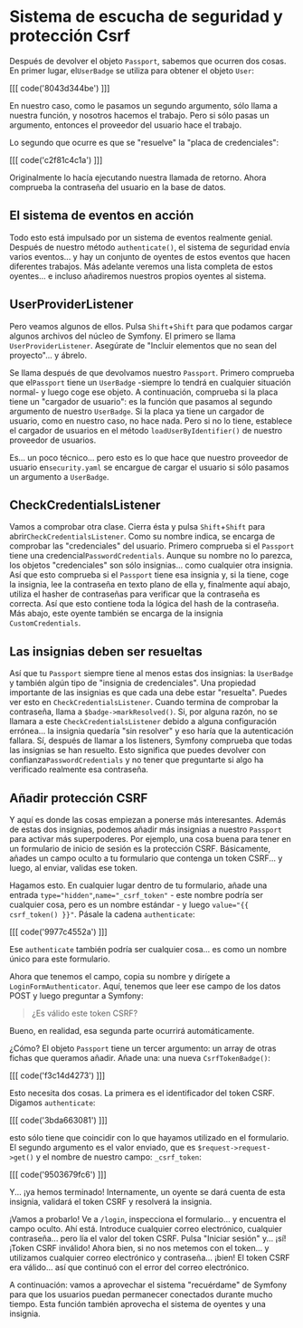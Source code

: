 # Sistema de escucha de seguridad y protección Csrf

Después de devolver el objeto `Passport`, sabemos que ocurren dos cosas. En primer lugar, el`UserBadge` se utiliza para obtener el objeto `User`:

[[[ code('8043d344be') ]]]

En nuestro caso, como le pasamos un segundo argumento, sólo llama a nuestra función, y nosotros hacemos el trabajo. Pero si sólo pasas un argumento, entonces el proveedor del usuario hace el trabajo.

Lo segundo que ocurre es que se "resuelve" la "placa de credenciales":

[[[ code('c2f81c4c1a') ]]]

Originalmente lo hacía ejecutando nuestra llamada de retorno. Ahora comprueba la contraseña del usuario en la base de datos.

## El sistema de eventos en acción

Todo esto está impulsado por un sistema de eventos realmente genial. Después de nuestro método `authenticate()`, el sistema de seguridad envía varios eventos... y hay un conjunto de oyentes de estos eventos que hacen diferentes trabajos. Más adelante veremos una lista completa de estos oyentes... e incluso añadiremos nuestros propios oyentes al sistema.

## UserProviderListener

Pero veamos algunos de ellos. Pulsa `Shift`+`Shift` para que podamos cargar algunos archivos del núcleo de Symfony. El primero se llama `UserProviderListener`. Asegúrate de "Incluir elementos que no sean del proyecto"... y ábrelo.

Se llama después de que devolvamos nuestro `Passport`. Primero comprueba que el`Passport` tiene un `UserBadge` -siempre lo tendrá en cualquier situación normal- y luego coge ese objeto. A continuación, comprueba si la placa tiene un "cargador de usuario": es la función que pasamos al segundo argumento de nuestro `UserBadge`. Si la placa ya tiene un cargador de usuario, como en nuestro caso, no hace nada. Pero si no lo tiene, establece el cargador de usuarios en el método `loadUserByIdentifier()` de nuestro proveedor de usuarios.

Es... un poco técnico... pero esto es lo que hace que nuestro proveedor de usuario en`security.yaml` se encargue de cargar el usuario si sólo pasamos un argumento a `UserBadge`.

## CheckCredentialsListener

Vamos a comprobar otra clase. Cierra ésta y pulsa `Shift`+`Shift` para abrir`CheckCredentialsListener`. Como su nombre indica, se encarga de comprobar las "credenciales" del usuario. Primero comprueba si el `Passport` tiene una credencial`PasswordCredentials`. Aunque su nombre no lo parezca, los objetos "credenciales" son sólo insignias... como cualquier otra insignia. Así que esto comprueba si el `Passport` tiene esa insignia y, si la tiene, coge la insignia, lee la contraseña en texto plano de ella y, finalmente aquí abajo, utiliza el hasher de contraseñas para verificar que la contraseña es correcta. Así que esto contiene toda la lógica del hash de la contraseña. Más abajo, este oyente también se encarga de la insignia `CustomCredentials`.

## Las insignias deben ser resueltas

Así que tu `Passport` siempre tiene al menos estas dos insignias: la `UserBadge` y también algún tipo de "insignia de credenciales". Una propiedad importante de las insignias es que cada una debe estar "resuelta". Puedes ver esto en `CheckCredentialsListener`. Cuando termina de comprobar la contraseña, llama a `$badge->markResolved()`. Si, por alguna razón, no se llamara a este `CheckCredentialsListener` debido a alguna configuración errónea... la insignia quedaría "sin resolver" y eso haría que la autenticación fallara. Sí, después de llamar a los listeners, Symfony comprueba que todas las insignias se han resuelto. Esto significa que puedes devolver con confianza`PasswordCredentials` y no tener que preguntarte si algo ha verificado realmente esa contraseña.

## Añadir protección CSRF

Y aquí es donde las cosas empiezan a ponerse más interesantes. Además de estas dos insignias, podemos añadir más insignias a nuestro `Passport` para activar más superpoderes. Por ejemplo, una cosa buena para tener en un formulario de inicio de sesión es la protección CSRF. Básicamente, añades un campo oculto a tu formulario que contenga un token CSRF... y luego, al enviar, validas ese token.

Hagamos esto. En cualquier lugar dentro de tu formulario, añade una entrada `type="hidden"`,`name="_csrf_token"` - este nombre podría ser cualquier cosa, pero es un nombre estándar - y luego `value="{{ csrf_token() }}"`. Pásale la cadena `authenticate`:

[[[ code('9977c4552a') ]]]

Ese `authenticate` también podría ser cualquier cosa... es como un nombre único para este formulario.

Ahora que tenemos el campo, copia su nombre y dirígete a `LoginFormAuthenticator`. Aquí, tenemos que leer ese campo de los datos POST y luego preguntar a Symfony:

> ¿Es válido este token CSRF?

Bueno, en realidad, esa segunda parte ocurrirá automáticamente.

¿Cómo? El objeto `Passport` tiene un tercer argumento: un array de otras fichas que queramos añadir. Añade una: una nueva `CsrfTokenBadge()`:

[[[ code('f3c14d4273') ]]]

Esto necesita dos cosas. La primera es el identificador del token CSRF. Digamos `authenticate`:

[[[ code('3bda663081') ]]]

esto sólo tiene que coincidir con lo que hayamos utilizado en el formulario. El segundo argumento es el valor enviado, que es `$request->request->get()` y el nombre de nuestro campo: `_csrf_token`:

[[[ code('9503679fc6') ]]]

Y... ¡ya hemos terminado! Internamente, un oyente se dará cuenta de esta insignia, validará el token CSRF y resolverá la insignia.

¡Vamos a probarlo! Ve a `/login`, inspecciona el formulario... y encuentra el campo oculto. Ahí está. Introduce cualquier correo electrónico, cualquier contraseña... pero lía el valor del token CSRF. Pulsa "Iniciar sesión" y... ¡sí! ¡Token CSRF inválido! Ahora bien, si no nos metemos con el token... y utilizamos cualquier correo electrónico y contraseña... ¡bien! El token CSRF era válido... así que continuó con el error del correo electrónico.

A continuación: vamos a aprovechar el sistema "recuérdame" de Symfony para que los usuarios puedan permanecer conectados durante mucho tiempo. Esta función también aprovecha el sistema de oyentes y una insignia.
